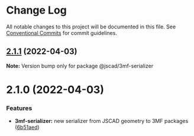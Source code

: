# Change Log

All notable changes to this project will be documented in this file.
See [Conventional Commits](https://conventionalcommits.org) for commit guidelines.

## [2.1.1](https://github.com/jscad/OpenJSCAD.org/compare/@jscad/3mf-serializer@2.1.0...@jscad/3mf-serializer@2.1.1) (2022-04-03)

**Note:** Version bump only for package @jscad/3mf-serializer





# 2.1.0 (2022-04-03)


### Features

* **3mf-serializer:** new serializer from JSCAD geometry to 3MF packages ([6b51aed](https://github.com/jscad/OpenJSCAD.org/commit/6b51aed63ee40674822a04ced773564552689763))
